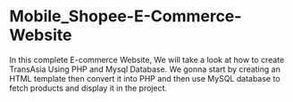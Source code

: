 # Mobile_Shopee-E-Commerce-Website

In this complete E-commerce Website, We will take a look at how to create TransAsia Using PHP and Mysql Database. We gonna start by creating an HTML template then convert it into PHP and then use MySQL database to fetch products and display it in the project.
